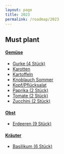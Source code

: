 ```yaml
---
layout: page
title: 2023
permalink: /roadmap/2023
---
```


## Must plant

#### <u>Gemüse<u>

- Gurke (4 Stück)
- Karotten
- Kartoffeln
- Knoblauch Sommer
- Kopf/Pflücksalat
- Paprika (2 Stück)
- Tomate (2 Stück)
- Zucchini (2 Stück)

#### <u>Obst<u>

- Erdeeren (9 Stück)

#### <u>Kräuter<u>

- Basilikum (6 Stück)